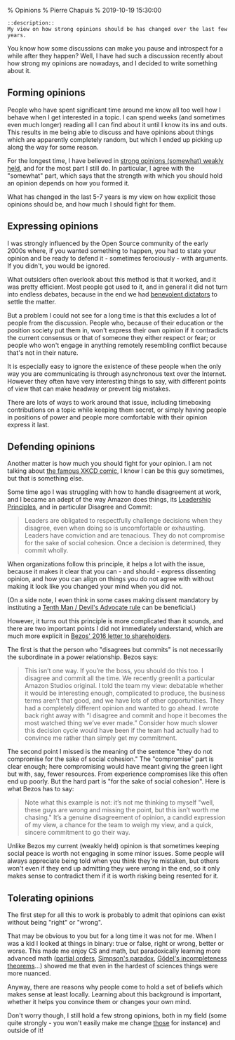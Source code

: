 % Opinions
% Pierre Chapuis
% 2019-10-19 15:30:00

    ::description::
    My view on how strong opinions should be has changed over the last few years.

You know how some discussions can make you pause and introspect for a while after they happen? Well, I have had such a discussion recently about how strong my opinions are nowadays, and I decided to write something about it.

## Forming opinions

People who have spent significant time around me know all too well how I behave when I get interested in a topic. I can spend weeks (and sometimes even much longer) reading all I can find about it until I know its ins and outs. This results in me being able to discuss and have opinions about things which are apparently completely random, but which I ended up picking up along the way for some reason.

For the longest time, I have believed in [strong opinions (somewhat) weakly held](https://blog.asmartbear.com/strong-opinions-somewhat-weakly-held.html), and for the most part I still do. In particular, I agree with the "somewhat" part, which says that the strength with which you should hold an opinion depends on how you formed it.

What has changed in the last 5-7 years is my view on how explicit those opinions should be, and how much I should fight for them.

## Expressing opinions

I was strongly influenced by the Open Source community of the early 2000s where, if you wanted something to happen, you had to state your opinion and be ready to defend it - sometimes ferociously - with arguments. If you didn't, you would be ignored.

What outsiders often overlook about this method is that it worked, and it was pretty efficient. Most people got used to it, and in general it did not turn into endless debates, because in the end we had [benevolent dictators](https://en.wikipedia.org/wiki/Benevolent_dictator_for_life) to settle the matter.

But a problem I could not see for a long time is that this excludes a lot of people from the discussion. People who, because of their education or the position society put them in, won't express their own opinion if it contradicts the current consensus or that of someone they either respect or fear; or people who won't engage in anything remotely resembling conflict because that's not in their nature.

It is especially easy to ignore the existence of these people when the only way you are communicating is through asynchronous text over the Internet. However they often have very interesting things to say, with different points of view that can make headway or prevent big mistakes.

There are lots of ways to work around that issue, including timeboxing contributions on a topic while keeping them secret, or simply having people in positions of power and people more comfortable with their opinion express it last.

## Defending opinions

Another matter is how much you should fight for your opinion. I am not talking about [the famous XKCD comic](https://xkcd.com/386/), I know I can be this guy sometimes, but that is something else.

Some time ago I was struggling with how to handle disagreement at work, and I became an adept of the way Amazon does things, its [Leadership Principles](https://www.amazon.jobs/en/principles), and in particular Disagree and Commit:

> Leaders are obligated to respectfully challenge decisions when they disagree, even when doing so is uncomfortable or exhausting. Leaders have conviction and are tenacious. They do not compromise for the sake of social cohesion. Once a decision is determined, they commit wholly.

When organizations follow this principle, it helps a lot with the issue, because it makes it clear that you can - and should - express dissenting opinion, and how you can align on things you do not agree with without making it look like you changed your mind when you did not.

(On a side note, I even think in some cases making dissent mandatory by instituting a [Tenth Man / Devil's Advocate rule](https://www.thestar.com/news/insight/2017/05/21/how-israeli-intelligence-failures-led-to-a-devils-advocate-role.html) can be beneficial.)

However, it turns out this principle is more complicated than it sounds, and there are two important points I did not immediately understand, which are much more explicit in [Bezos' 2016 letter to shareholders](https://blog.aboutamazon.com/company-news/2016-letter-to-shareholders).

The first is that the person who "disagrees but commits" is not necessarily the subordinate in a power relationship. Bezos says:

> This isn’t one way. If you’re the boss, you should do this too. I disagree and commit all the time. We recently greenlit a particular Amazon Studios original. I told the team my view: debatable whether it would be interesting enough, complicated to produce, the business terms aren’t that good, and we have lots of other opportunities. They had a completely different opinion and wanted to go ahead. I wrote back right away with “I disagree and commit and hope it becomes the most watched thing we’ve ever made.” Consider how much slower this decision cycle would have been if the team had actually had to convince me rather than simply get my commitment.

The second point I missed is the meaning of the sentence "they do not compromise for the sake of social cohesion." The "compromise" part is clear enough; here compromising would have meant giving the green light but with, say, fewer resources. From experience compromises like this often end up poorly. But the hard part is "for the sake of social cohesion". Here is what Bezos has to say:

> Note what this example is not: it’s not me thinking to myself "well, these guys are wrong and missing the point, but this isn’t worth me chasing." It’s a genuine disagreement of opinion, a candid expression of my view, a chance for the team to weigh my view, and a quick, sincere commitment to go their way.

Unlike Bezos my current (weakly held) opinion is that sometimes keeping social peace is worth not engaging in some minor issues. Some people will always appreciate being told when you think they're mistaken, but others won't even if they end up admitting they were wrong in the end, so it only makes sense to contradict them if it is worth risking being resented for it.

## Tolerating opinions

The first step for all this to work is probably to admit that opinions can exist without being "right" or "wrong".

That may be obvious to you but for a long time it was not for me. When I was a kid I looked at things in binary: true or false, right or wrong, better or worse. This made me enjoy CS and math, but paradoxically learning more advanced math ([partial orders](https://en.wikipedia.org/wiki/Order_theory#Partially_ordered_sets), [Simpson's paradox](https://en.wikipedia.org/wiki/Simpson%27s_paradox), [Gödel's incompleteness theorems](https://en.wikipedia.org/wiki/Gödel%27s_incompleteness_theorems)...) showed me that even in the hardest of sciences things were more nuanced.

Anyway, there are reasons why people come to hold a set of beliefs which makes sense at least locally. Learning about this background is important, whether it helps you convince them or changes your own mind.

Don't worry though, I still hold a few strong opinions, both in my field (some quite strongly - you won't easily make me change [those](https://blog.separateconcerns.com/2019-02-15-architecture-principles.html) for instance) and outside of it!
